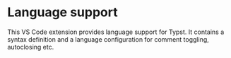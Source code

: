 # Language support

This VS Code extension provides language support for Typst. It contains a syntax
definition and a language configuration for comment toggling, autoclosing etc.
